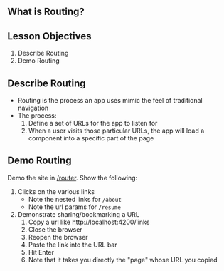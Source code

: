 ## What is Routing?

## Lesson Objectives

1. Describe Routing
1. Demo Routing

## Describe Routing

- Routing is the process an app uses mimic the feel of traditional navigation
- The process:
    1. Define a set of URLs for the app to listen for
    1. When a user visits those particular URLs, the app will load a component into a specific part of the page

## Demo Routing

Demo the site in [/router](/router).  Show the following:

1. Clicks on the various links
    - Note the nested links for `/about`
    - Note the url params for `/resume`
1. Demonstrate sharing/bookmarking a URL
    1. Copy a url like http://localhost:4200/links
    1. Close the browser
    1. Reopen the browser
    1. Paste the link into the URL bar
    1. Hit Enter
    1. Note that it takes you directly the "page" whose URL you copied
